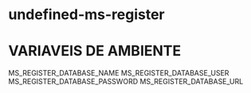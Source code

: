 # undefined-ms-register

# VARIAVEIS DE AMBIENTE

MS_REGISTER_DATABASE_NAME
MS_REGISTER_DATABASE_USER
MS_REGISTER_DATABASE_PASSWORD
MS_REGISTER_DATABASE_URL
